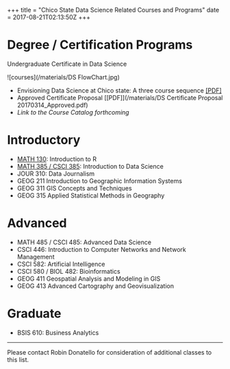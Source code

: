+++
title = "Chico State Data Science Related Courses and Programs"
date = 2017-08-21T02:13:50Z
+++


# Degree / Certification Programs
Undergraduate Certificate in Data Science  

![courses](/materials/DS FlowChart.jpg)

* Envisioning Data Science at Chico state: A three course sequence [[PDF]](/materials/DS_three_courses.pdf)
* Approved Certificate Proposal [[PDF]](/materials/DS Certificate Proposal 20170314_Approved.pdf)
* _Link to the Course Catalog forthcoming_

# Introductory

* [MATH 130](https://norcalbiostat.github.io/MATH130/syllabus.html): Introduction to R 
* [MATH 385 / CSCI 385](/materials/Syllabus_385.pdf): Introduction to Data Science
* JOUR 310: Data Journalism
* GEOG 211 Introduction to Geographic Information Systems
* GEOG 311 GIS Concepts and Techniques
* GEOG 315 Applied Statistical Methods in Geography


# Advanced

* MATH 485 / CSCI 485: Advanced Data Science 
* CSCI 446: Introduction to Computer Networks and Network Management
* CSCI 582: Artificial Intelligence 
* CSCI 580 / BIOL 482: Bioinformatics
* GEOG 411 Geospatial Analysis and Modeling in GIS
* GEOG 413 Advanced Cartography and Geovisualization

# Graduate

* BSIS 610: Business Analytics 

----

Please contact Robin Donatello for consideration of additional classes to this list. 
